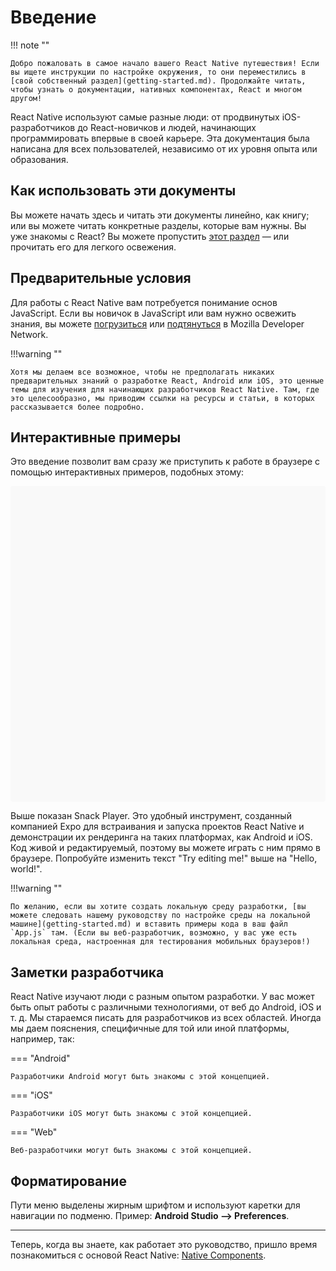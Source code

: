 # Введение

!!! note ""

    Добро пожаловать в самое начало вашего React Native путешествия! Если вы ищете инструкции по настройке окружения, то они переместились в [свой собственный раздел](getting-started.md). Продолжайте читать, чтобы узнать о документации, нативных компонентах, React и многом другом!

React Native используют самые разные люди: от продвинутых iOS-разработчиков до React-новичков и людей, начинающих программировать впервые в своей карьере. Эта документация была написана для всех пользователей, независимо от их уровня опыта или образования.

## Как использовать эти документы

Вы можете начать здесь и читать эти документы линейно, как книгу; или вы можете читать конкретные разделы, которые вам нужны. Вы уже знакомы с React? Вы можете пропустить [этот раздел](intro-react.md) — или прочитать его для легкого освежения.

## Предварительные условия

Для работы с React Native вам потребуется понимание основ JavaScript. Если вы новичок в JavaScript или вам нужно освежить знания, вы можете [погрузиться](https://developer.mozilla.org/docs/Web/JavaScript) или [подтянуться](https://developer.mozilla.org/docs/Web/JavaScript/A_re-introduction_to_JavaScript) в Mozilla Developer Network.

!!!warning ""

    Хотя мы делаем все возможное, чтобы не предполагать никаких предварительных знаний о разработке React, Android или iOS, это ценные темы для изучения для начинающих разработчиков React Native. Там, где это целесообразно, мы приводим ссылки на ресурсы и статьи, в которых рассказывается более подробно.

## Интерактивные примеры

Это введение позволит вам сразу же приступить к работе в браузере с помощью интерактивных примеров, подобных этому:

<div data-snack-id="@bndby/hello-world" data-snack-platform="web" data-snack-preview="true" data-snack-theme="light" style="overflow:hidden;background:#F9F9F9;border:1px solid var(--color-border);border-radius:4px;height:505px;width:100%"></div>
<script async src="https://snack.expo.dev/embed.js"></script>

Выше показан Snack Player. Это удобный инструмент, созданный компанией Expo для встраивания и запуска проектов React Native и демонстрации их рендеринга на таких платформах, как Android и iOS. Код живой и редактируемый, поэтому вы можете играть с ним прямо в браузере. Попробуйте изменить текст "Try editing me!" выше на "Hello, world!".

!!!warning ""

    По желанию, если вы хотите создать локальную среду разработки, [вы можете следовать нашему руководству по настройке среды на локальной машине](getting-started.md) и вставить примеры кода в ваш файл `App.js` там. (Если вы веб-разработчик, возможно, у вас уже есть локальная среда, настроенная для тестирования мобильных браузеров!)

## Заметки разработчика

React Native изучают люди с разным опытом разработки. У вас может быть опыт работы с различными технологиями, от веб до Android, iOS и т. д. Мы стараемся писать для разработчиков из всех областей. Иногда мы даем пояснения, специфичные для той или иной платформы, например, так:

=== "Android"

    Разработчики Android могут быть знакомы с этой концепцией.

=== "iOS"

    Разработчики iOS могут быть знакомы с этой концепцией.

=== "Web"

    Веб-разработчики могут быть знакомы с этой концепцией.

## Форматирование

Пути меню выделены жирным шрифтом и используют каретки для навигации по подменю. Пример: **Android Studio --> Preferences**.

---

Теперь, когда вы знаете, как работает это руководство, пришло время познакомиться с основой React Native: [Native Components](intro-react-native-components.md).

<!-- 0002.part.md -->
